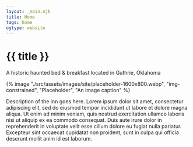 ```yaml
---
layout: _main.njk
title: Home
tags: home
ogtype: website
---
```

<hgroup><stack-l>

<!-- markdownlint-disable MD025 -->
# {{ title }}
<!-- markdownlint-enable MD025 -->

A historic haunted bed & breakfast located in Guthrie, Oklahoma
</stack-l></hgroup>

<sli-dialog-img>

  {% image "./src/assets/images/site/placeholder-1600x800.webp", "img-constrained", "Placeholder", "An image caption" %}
</sli-dialog-img>

<p class="drop-cap">Description of the inn goes here. Lorem ipsum dolor sit amet, consectetur adipiscing elit, sed do eiusmod tempor incididunt ut labore et dolore magna aliqua. Ut enim ad minim veniam, quis nostrud exercitation ullamco laboris nisi ut aliquip ex ea commodo consequat. Duis aute irure dolor in reprehenderit in voluptate velit esse cillum dolore eu fugiat nulla pariatur. Excepteur sint occaecat cupidatat non proident, sunt in culpa qui officia deserunt mollit anim id est laborum.</p>
